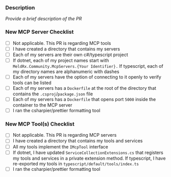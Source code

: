 ### Description

_Provide a brief description of the PR_

### New MCP Server Checklist

- [ ] Not applicable. This PR is regarding MCP tools
- [ ] I have created a directory that contains my servers
- [ ] Each of my servers are their own c#/typescript project
- [ ] If dotnet, each of my project names start with `MeldRx.Community.McpServers.{Your Identifier}.`
      If typescript, each of my directory names are alphanumeric with dashes
- [ ] Each of my servers have the option of connecting to it openly to verify tools
      can be listed
- [ ] Each of my servers has a `Dockerfile` at the root of the directory that contains
      the `.csproj`/`package.json` file
- [ ] Each of my servers has a `Dockerfile` that opens port `5000` inside the container
      to the MCP server
- [ ] I ran the csharpier/prettier formatting tool

### New MCP Tool(s) Checklist

- [ ] Not applicable. This PR is regarding MCP servers
- [ ] I have created a directory that contains my tools and services
- [ ] All my tools implement the `IMcpTool` interface
- [ ] If dotnet, I have updated `ServiceCollectionExtensions.cs` that registers
      my tools and services in a private extension method. If typescript, I have
      re-exported my tools in `typescript/default/tools/index.ts`
- [ ] I ran the csharpier/prettier formatting tool
